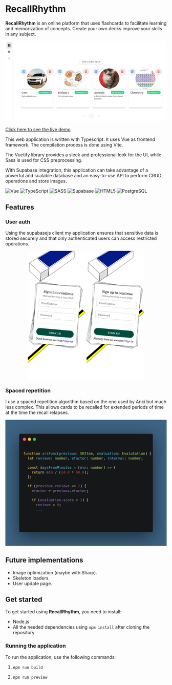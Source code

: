 # RecallRhythm

**RecallRhythm** is an online platform that uses flashcards to facilitate learning and memorization of concepts. Create your own decks improve your skills in any subject.

<img src="images/deckview.png" alt="Deck view"/>

[Click here to see the live demo](https://recallrhythm.netlify.app/#/)

This web application is written with Typescript. It uses Vue as frontend framework. The compilation process is done using Vite.

The Vuetify library provides a sleek and professional look for the UI, while Sass is used for CSS preprocessing.

With Supabase integration, this application can take advantage of a powerful and scalable database and an easy-to-use API to perform CRUD operations and store images.

![Vue](https://img.shields.io/badge/Vue.js-35495E?style=for-the-badge&logo=vue.js&logoColor=4FC08D)
![TypeScript](https://img.shields.io/badge/typescript-%23007ACC.svg?style=for-the-badge&logo=typescript&logoColor=white)
![SASS](https://img.shields.io/badge/SASS-hotpink.svg?style=for-the-badge&logo=SASS&logoColor=white)
![Supabase](https://img.shields.io/badge/Supabase-3ECF8E?style=for-the-badge&logo=supabase&logoColor=white)
![HTML5](https://img.shields.io/badge/html5-%23E34F26.svg?style=for-the-badge&logo=html5&logoColor=white)
![PostgreSQL](https://img.shields.io/badge/PostgreSQL-316192?style=for-the-badge&logo=postgresql&logoColor=white)

## Features

### User auth

Using the supabasejs client my application ensures that sensitive data is stored securely and that only authenticated users can access restricted operations.

<p align="middle">
  <img src="images/signin.png" alt="Sign in page" height="400"/>
  <img src="images/signup.png" alt="Sign up page" height="400" />
</p>

### Spaced repetition

I use a spaced repetition algorithm based on the one used by Anki but much less complex. This allows cards to be recalled for extended periods of time at the time the recall relapses.

<p align="middle">
  <img src="images/srsFunction.png" alt="Spaced repetition function" />
</p>

## Future implementations

- Image optimization (maybe with Sharp).
- Skeleton loaders.
- User update page.

## Get started

To get started using **RecallRhythm**, you need to install:

- Node.js
- All the needed dependencies using <code>npm install</code> after cloning the repository

### Running the application

To run the application, use the following commands:

1. <code>npm run build</code>

2. <code>npm run preview</code>
